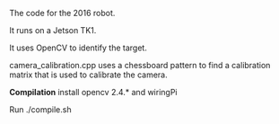 The code for the 2016 robot.

It runs on a Jetson TK1.

It uses OpenCV to identify the target.

camera_calibration.cpp uses a chessboard pattern to find a calibration matrix that is used to calibrate the camera.

**Compilation**
install opencv 2.4.* and wiringPi

Run ./compile.sh
